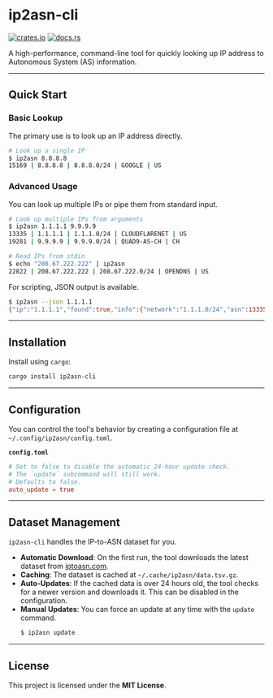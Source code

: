 # ip2asn-cli

[![crates.io](https://img.shields.io/crates/v/ip2asn-cli.svg?style=flat-square)](https://crates.io/crates/ip2asn-cli)
[![docs.rs](https://img.shields.io/docsrs/ip2asn-cli?style=flat-square)](https://docs.rs/ip2asn-cli)

A high-performance, command-line tool for quickly looking up IP address to
Autonomous System (AS) information.

-----

## Quick Start

### Basic Lookup

The primary use is to look up an IP address directly.

```sh
# Look up a single IP
$ ip2asn 8.8.8.8
15169 | 8.8.8.8 | 8.8.8.0/24 | GOOGLE | US
```

### Advanced Usage

You can look up multiple IPs or pipe them from standard input.

```sh
# Look up multiple IPs from arguments
$ ip2asn 1.1.1.1 9.9.9.9
13335 | 1.1.1.1 | 1.1.1.0/24 | CLOUDFLARENET | US
19281 | 9.9.9.9 | 9.9.9.0/24 | QUAD9-AS-CH | CH

# Read IPs from stdin
$ echo "208.67.222.222" | ip2asn
22822 | 208.67.222.222 | 208.67.222.0/24 | OPENDNS | US
```

For scripting, JSON output is available.

```sh
$ ip2asn --json 1.1.1.1
{"ip":"1.1.1.1","found":true,"info":{"network":"1.1.1.0/24","asn":13335,"country_code":"US","organization":"CLOUDFLARENET"}}
```

-----

## Installation

Install using `cargo`:

```sh
cargo install ip2asn-cli
```

-----

## Configuration

You can control the tool's behavior by creating a configuration file at `~/.config/ip2asn/config.toml`.

**`config.toml`**
```toml
# Set to false to disable the automatic 24-hour update check.
# The `update` subcommand will still work.
# Defaults to false.
auto_update = true
```

-----

## Dataset Management

`ip2asn-cli` handles the IP-to-ASN dataset for you.

*   **Automatic Download**: On the first run, the tool downloads the latest dataset from [iptoasn.com](https://iptoasn.com).
*   **Caching**: The dataset is cached at `~/.cache/ip2asn/data.tsv.gz`.
*   **Auto-Updates**: If the cached data is over 24 hours old, the tool checks for a newer version and downloads it. This can be disabled in the configuration.
*   **Manual Updates**: You can force an update at any time with the `update` command.
    ```sh
    $ ip2asn update
    ```

-----

## License

This project is licensed under the **MIT License**.
